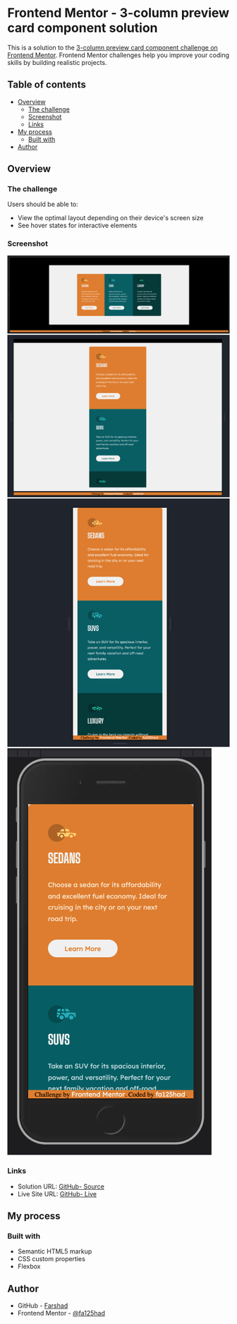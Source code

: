 # Frontend Mentor - 3-column preview card component solution

This is a solution to the [3-column preview card component challenge on Frontend Mentor](https://www.frontendmentor.io/challenges/3column-preview-card-component-pH92eAR2-). Frontend Mentor challenges help you improve your coding skills by building realistic projects. 

## Table of contents

- [Overview](#overview)
  - [The challenge](#the-challenge)
  - [Screenshot](#screenshot)
  - [Links](#links)
- [My process](#my-process)
  - [Built with](#built-with)
- [Author](#author)

## Overview

### The challenge

Users should be able to:

- View the optimal layout depending on their device's screen size
- See hover states for interactive elements

### Screenshot

![](./screenshots/screenshot01.png)
![](./screenshots/screenshot02.png)
![](./screenshots/screenshot03.png)
![](./screenshots/screenshot04.png)


### Links

- Solution URL: [GitHub- Source](https://github.com/fa125had/3columns-preview-card-component)
- Live Site URL: [GitHub- Live](https://fa125had.github.io/3columns-preview-card-component/)

## My process

### Built with

- Semantic HTML5 markup
- CSS custom properties
- Flexbox

## Author

- GitHub - [Farshad](https://github.com/fa125had)
- Frontend Mentor - [@fa125had](https://www.frontendmentor.io/profile/fa125had)
